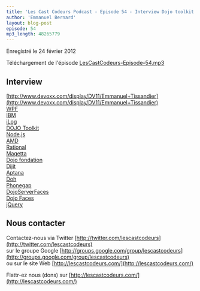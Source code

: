 ```yaml
---
title: 'Les Cast Codeurs Podcast - Episode 54 - Interview Dojo toolkit avec Emmanuel Tissandier'
author: 'Emmanuel Bernard'
layout: blog-post
episode: 54
mp3_length: 48265779
---
```

Enregistré le 24 février 2012

Téléchargement de l'épisode [LesCastCodeurs-Episode–54.mp3](http://traffic.libsyn.com/lescastcodeurs/LesCastCodeurs-Episode-54.mp3)

## Interview
[http://www.devoxx.com/display/DV11/Emmanuel+Tissandier](http://www.devoxx.com/display/DV11/Emmanuel+Tissandier)  
[WPF](http://en.wikipedia.org/wiki/Windows_Presentation_Foundation)  
[IBM](http://www.ibm.com/fr/fr/)  
[iLog](http://www-01.ibm.com/software/websphere/ilog/)  
[DOJO Toolkit](http://dojotoolkit.org/)  
[Node.js](http://nodejs.org/)  
[AMD](http://requirejs.org/docs/whyamd.html)  
[Rational](http://www-01.ibm.com/software/rational/)  
[Maqetta](http://maqetta.org/)  
[Dojo fondation](http://dojofoundation.org/)  
[Dijit](http://dojotoolkit.org/reference-guide/#dijit)  
[Aptana](http://aptana.com/)  
[Doh](http://dojotoolkit.org/reference-guide/util/doh.html)  
[Phonegap](http://phonegap.com/)  
[DojoServerFaces](http://dojoserverfaces.org/)  
[Dojo Faces](http://www.dojofaces.org/)  
[jQuery](http://jquery.com/)

## Nous contacter
Contactez-nous via Twitter [http://twitter.com/lescastcodeurs](http://twitter.com/lescastcodeurs)  
sur le groupe Google [http://groups.google.com/group/lescastcodeurs](http://groups.google.com/group/lescastcodeurs)  
ou sur le site Web [http://lescastcodeurs.com/](http://lescastcodeurs.com/)  

Flattr-ez nous (dons) sur [http://lescastcodeurs.com/](http://lescastcodeurs.com/)
